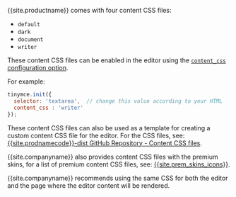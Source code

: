 {{site.productname}} comes with four content CSS files:

- `default`
- `dark`
- `document`
- `writer`

These content CSS files can be enabled in the editor using the [`content_css` configuration option]({{site.baseurl}}/content/add-css-options/#content_css).

For example:

```js
tinymce.init({
  selector: 'textarea',  // change this value according to your HTML
  content_css : 'writer'
});
```

These content CSS files can also be used as a template for creating a custom content CSS file for the editor. For the CSS files, see: [{{site.prodnamecode}}-dist GitHub Repository - Content CSS files](https://github.com/tinymce/tinymce-dist/tree/master/skins/content).

{{site.companyname}} also provides content CSS files with the premium skins, for a list of premium content CSS files, see:
[{{site.prem_skins_icons}}]({{site.baseurl}}/interface/editor-appearance/premium-skins-and-icons/).

{{site.companyname}} recommends using the same CSS for both the editor and the page where the editor content will be rendered.